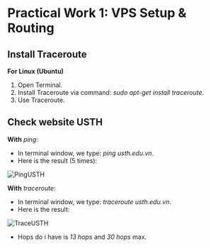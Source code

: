 Practical Work 1: VPS Setup & Routing 
=====

## **Install Traceroute**

**For Linux (Ubuntu)**

1. Open Terminal.
2. Install Traceroute via command: *sudo apt-get install traceroute*.
3. Use Traceroute.

## **Check website USTH**
**With** *ping*:

* In terminal window, we type: *ping usth.edu.vn*.
* Here is the result (5 times): 

![PingUSTH](https://user-images.githubusercontent.com/59855071/80054817-7b3eaa80-854a-11ea-8be3-2ced36fc3e6f.PNG)

**With** *traceroute*:

* In terminal window, we type: *traceroute usth.edu.vn*.
* Here is the result:

![TraceUSTH](https://user-images.githubusercontent.com/59855071/80055473-eb99fb80-854b-11ea-9a6f-f4d13b6d009d.PNG)

* Hops do i have is *13 hops* and *30 hops* max.
 



